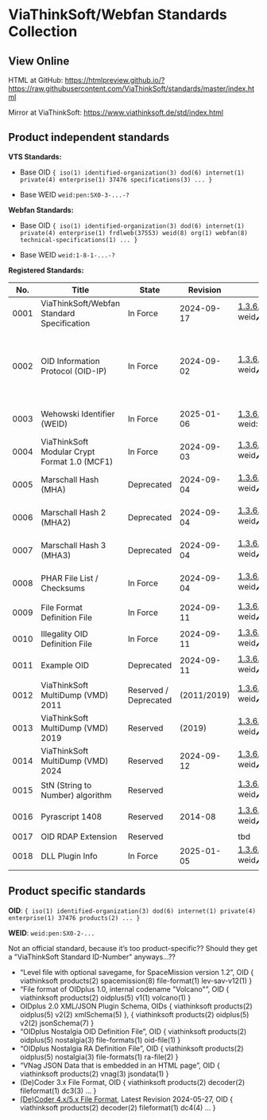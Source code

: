 # ViaThinkSoft/Webfan Standards Collection

## View Online

HTML at GitHub: https://htmlpreview.github.io/?https://raw.githubusercontent.com/ViaThinkSoft/standards/master/index.html

Mirror at ViaThinkSoft: https://www.viathinksoft.de/std/index.html

## Product independent standards

**VTS Standards:**

- Base OID	`{ iso(1) identified-organization(3) dod(6) internet(1) private(4) enterprise(1) 37476 specifications(3) ... }`

- Base WEID	`weid:pen:SX0-3-...-?`

**Webfan Standards:**

- Base OID `{ iso(1) identified-organization(3) dod(6) internet(1) private(4) enterprise(1) frdlweb(37553) weid(8) org(1) webfan(8) technical-specifications(1) ... }`

- Base WEID `weid:1-8-1-...-?`

**Registered Standards:**

| No.  | Title                                      | State            | Revision   | OID / WEID                                                                                                 | Resources                                                                           |
|------|--------------------------------------------|------------------|------------|------------------------------------------------------------------------------------------------------------|-------------------------------------------------------------------------------------|
| 0001 | ViaThinkSoft/Webfan Standard Specification | In Force         | 2024-09-17 | [1.3.6.1.4.1.37476.3.0.0](https://hosted.oidplus.com/viathinksoft/?goto=oid%3A1.3.6.1.4.1.37476.3.0.0)<br>weid:pen:SX0-3-0-0-5    | [TXT](https://github.com/ViaThinkSoft/standards/blob/main/viathinksoft-std-0001-std.txt) / [NROFF](https://github.com/ViaThinkSoft/standards/blob/main/viathinksoft-std-0001-std.nroff) |
| 0002 | OID Information Protocol (OID-IP)          | In Force         | 2024-09-02 | [1.3.6.1.4.1.37476.3.5.10](https://hosted.oidplus.com/viathinksoft/?goto=oid%3A1.3.6.1.4.1.37476.3.5.10)<br>weid:pen:SX0-3-5-A-6  | [TXT](https://github.com/ViaThinkSoft/standards/blob/main/viathinksoft-std-0002-oidip.txt) / [NROFF](https://github.com/ViaThinkSoft/standards/blob/main/viathinksoft-std-0002-oidip.nroff) / [JSON-Schema](https://github.com/ViaThinkSoft/standards/blob/main/viathinksoft-std-0002-oidip.json) / [XML-Schema](https://github.com/ViaThinkSoft/standards/blob/main/viathinksoft-std-0002-oidip.xsd) / [IETF I-D](https://datatracker.ietf.org/doc/draft-viathinksoft-oidip/10/) |
| 0003 | Wehowski Identifier (WEID)                 | In Force         | 2025-01-06 | [1.3.6.1.4.1.37553.8.1.8.1.6](https://registry.frdl.de/?goto=oid%3A1.3.6.1.4.1.37553.8.1.8.1.6)<br>weid:1-8-1-6-2           | [TXT](https://github.com/ViaThinkSoft/standards/blob/main/viathinksoft-std-0003-weid.txt) / [NROFF](https://github.com/ViaThinkSoft/standards/blob/main/viathinksoft-std-0003-weid.nroff) / [Website](https://co.weid.info/spec.html) |
| 0004 | ViaThinkSoft Modular Crypt Format 1.0 (MCF1) | In Force         | 2024-09-03 | [1.3.6.1.4.1.37476.3.0.1.1](https://hosted.oidplus.com/viathinksoft/?goto=oid%3A1.3.6.1.4.1.37476.3.0.1.1)<br>weid:pen:SX0-3-0-1-1-5 | [TXT](https://github.com/ViaThinkSoft/standards/blob/main/viathinksoft-std-0004-mcf1.txt) / [NROFF](https://github.com/ViaThinkSoft/standards/blob/main/viathinksoft-std-0004-mcf1.nroff) / [RefImpl](https://github.com/danielmarschall/php_utils/blob/master/vts_crypt.inc.php) |
| 0005 | Marschall Hash (MHA)                     | Deprecated | 2024-09-04  | [1.3.6.1.4.1.37476.3.2.1.1](https://hosted.oidplus.com/viathinksoft/?goto=oid%3A1.3.6.1.4.1.37476.3.2.1.1)<br>weid:pen:SX0-3-2-1-1-1 | [TXT](https://github.com/ViaThinkSoft/standards/blob/main/viathinksoft-std-0005-mha1.txt) / [NROFF](https://github.com/ViaThinkSoft/standards/blob/main/viathinksoft-std-0005-mha1.nroff) / [RefImpl](https://github.com/danielmarschall/php_utils/blob/master/vts_crypt.inc.php) |
| 0006 | Marschall Hash 2 (MHA2)                  | Deprecated | 2024-09-04  | [1.3.6.1.4.1.37476.3.2.1.2](https://hosted.oidplus.com/viathinksoft/?goto=oid%3A1.3.6.1.4.1.37476.3.2.1.2)<br>weid:pen:SX0-3-2-1-2-9 | [TXT](https://github.com/ViaThinkSoft/standards/blob/main/viathinksoft-std-0006-mha2.txt) / [NROFF](https://github.com/ViaThinkSoft/standards/blob/main/viathinksoft-std-0006-mha2.nroff) / [RefImpl](https://github.com/danielmarschall/php_utils/blob/master/vts_crypt.inc.php) |
| 0007 | Marschall Hash 3 (MHA3)                  | Deprecated | 2024-09-04  | [1.3.6.1.4.1.37476.3.2.1.3](https://hosted.oidplus.com/viathinksoft/?goto=oid%3A1.3.6.1.4.1.37476.3.2.1.3)<br>weid:pen:SX0-3-2-1-3-7 | [TXT](https://github.com/ViaThinkSoft/standards/blob/main/viathinksoft-std-0007-mha3.txt) / [NROFF](https://github.com/ViaThinkSoft/standards/blob/main/viathinksoft-std-0007-mha3.nroff) / [RefImpl](https://github.com/danielmarschall/php_utils/blob/master/vts_crypt.inc.php) |
| 0008 | PHAR File List / Checksums               | In Force   | 2024-09-04  | [1.3.6.1.4.1.37476.3.0.2](https://hosted.oidplus.com/viathinksoft/?goto=oid%3A1.3.6.1.4.1.37476.3.0.2)<br>weid:pen:SX0-3-0-2-1 | [TXT](https://github.com/ViaThinkSoft/standards/blob/main/viathinksoft-std-0008-phar-cs.txt) / [NROFF](https://github.com/ViaThinkSoft/standards/blob/main/viathinksoft-std-0008-phar-cs.nroff) / [RefImpl](https://github.com/danielmarschall/vnag/blob/master/src/build.phps) |
| 0009 | File Format Definition File              | In Force   | 2024-09-11  | [1.3.6.1.4.1.37476.3.1.7](https://hosted.oidplus.com/viathinksoft/?goto=oid%3A1.3.6.1.4.1.37476.3.1.7)<br>weid:pen:SX0-3-1-7-9 | [TXT](https://github.com/ViaThinkSoft/standards/blob/main/viathinksoft-std-0009-fileformat-def.txt) / [NROFF](https://github.com/ViaThinkSoft/standards/blob/main/viathinksoft-std-0009-fileformat-def.nroff) |
| 0010 | Illegality OID Definition File           | In Force   | 2024-09-11  | [1.3.6.1.4.1.37476.3.1.5](https://hosted.oidplus.com/viathinksoft/?goto=oid%3A1.3.6.1.4.1.37476.3.1.5)<br>weid:pen:SX0-3-1-5-3 | [TXT](https://github.com/ViaThinkSoft/standards/blob/main/viathinksoft-std-0010-illegal-oid.txt) / [NROFF](https://github.com/ViaThinkSoft/standards/blob/main/viathinksoft-std-0010-illegal-oid.nroff) |
| 0011 | Example OID                              | Deprecated | 2024-09-11  | [1.3.6.1.4.1.37476.9999](https://hosted.oidplus.com/viathinksoft/?goto=oid%3A1.3.6.1.4.1.37476.9999)<br>weid:pen:SX0-7PR-6 | [TXT](https://github.com/ViaThinkSoft/standards/blob/main/viathinksoft-std-0011-example-oid.txt) / [NROFF](https://github.com/ViaThinkSoft/standards/blob/main/viathinksoft-std-0011-example-oid.nroff) |
| 0012 | ViaThinkSoft MultiDump (VMD) 2011        | Reserved / Deprecated | (2011/2019) | [1.3.6.1.4.1.37476.3.1.6.2011](https://hosted.oidplus.com/viathinksoft/?goto=oid%3A1.3.6.1.4.1.37476.3.1.6.2011)<br>weid:pen:SX0-3-1-6-1JV-3 | [Web](https://misc.daniel-marschall.de/drafts/multidump/) |
| 0013 | ViaThinkSoft MultiDump (VMD) 2019        | Reserved              | (2019)  | [1.3.6.1.4.1.37476.3.1.6.2019](https://hosted.oidplus.com/viathinksoft/?goto=oid%3A1.3.6.1.4.1.37476.3.1.6.2019)<br>weid:pen:SX0-3-1-6-1K3-0 | [Web](https://misc.daniel-marschall.de/drafts/multidump/) |
| 0014 | ViaThinkSoft MultiDump (VMD) 2024        | Reserved              | 2024-09-12  | [1.3.6.1.4.1.37476.3.1.6.2024](https://hosted.oidplus.com/viathinksoft/?goto=oid%3A1.3.6.1.4.1.37476.3.1.6.2024)<br>weid:pen:SX0-3-1-6-1K8-9 | [Web](https://misc.daniel-marschall.de/drafts/multidump/) |
| 0015 | StN (String to Number) algorithm         | Reserved              |             | [1.3.6.1.4.1.37476.3.2.3.1](https://hosted.oidplus.com/viathinksoft/?goto=oid%3A1.3.6.1.4.1.37476.3.2.3.1)<br>weid:pen:SX0-3-2-3-1-9 |                                                      |
| 0016 | Pyrascript 1408                          | Reserved              | 2014-08     | [1.3.6.1.4.1.37476.3.4.1.1408](https://hosted.oidplus.com/viathinksoft/?goto=oid%3A1.3.6.1.4.1.37476.3.4.1.1408)<br>weid:pen:SX0-3-4-1-134-6 |                                                      |
| 0017 | OID RDAP Extension                       | Reserved              |             | tbd                          |                                                      |
| 0018 | DLL Plugin Info                          | In Force              | 2025-01-05  | [1.3.6.1.4.1.37476.3.3.1](https://hosted.oidplus.com/viathinksoft/?goto=oid%3A1.3.6.1.4.1.37476.3.3.1)<br>weid:pen:SX0-3-3-1-0 | [TXT](https://github.com/ViaThinkSoft/standards/blob/main/viathinksoft-std-0018-dll-plugin-info.txt) / [NROFF](https://github.com/ViaThinkSoft/standards/blob/main/viathinksoft-std-0018-dll-plugin-info.nroff) |

## Product specific standards

**OID**:	`{ iso(1) identified-organization(3) dod(6) internet(1) private(4) enterprise(1) 37476 products(2) ... }`

**WEID**:	`weid:pen:SX0-2-...`

Not an official standard, because it’s too product-specific?? Should they get a "ViaThinkSoft Standard ID-Number" anyways...??
-	“Level file with optional savegame, for SpaceMission version 1.2”, OID { viathinksoft products(2) spacemission(8) file-format(1) lev-sav-v12(1) }
-	“File format of OIDplus 1.0, internal codename "Volcano"”, OID { viathinksoft products(2) oidplus(5) v1(1) volcano(1) }
-	OIDplus 2.0 XML/JSON Plugin Schema, OIDs { viathinksoft products(2) oidplus(5) v2(2) xmlSchema(5) }, { viathinksoft products(2) oidplus(5) v2(2) jsonSchema(7) }
-	“OIDplus Nostalgia OID Definition File”, OID { viathinksoft products(2) oidplus(5) nostalgia(3) file-formats(1) oid-file(1) }
-	“OIDplus Nostalgia RA Definition File”, OID { viathinksoft products(2) oidplus(5) nostalgia(3) file-formats(1) ra-file(2) }
-	“VNag JSON Data that is embedded in an HTML page”, OID { viathinksoft products(2) vnag(3) jsondata(1) }
-	(De)Coder 3.x File Format, OID { viathinksoft products(2) decoder(2) fileformat(1) dc3(3) … }
-	[(De)Coder 4.x/5.x File Format](https://github.com/danielmarschall/decoder/blob/master/Decoder50/Private/DC4-Format-Specification.txt), Latest Revision 2024-05-27, OID { viathinksoft products(2) decoder(2) fileformat(1) dc4(4) … }
